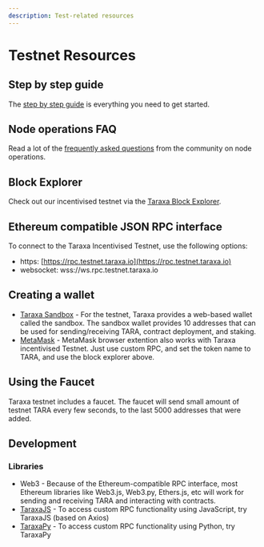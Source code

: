 ```yaml
---
description: Test-related resources
---
```


# Testnet Resources

## Step by step guide

The [step by step guide](https://taraxa.io/run\_node) is everything you need to get started.&#x20;

## Node operations FAQ

Read a lot of the [frequently asked questions](../faq/testnet.md) from the community on node operations.&#x20;

## Block Explorer

Check out our incentivised testnet via the [Taraxa Block Explorer](https://explorer.testnet.taraxa.io/).

## Ethereum compatible JSON RPC interface

To connect to the Taraxa Incentivised Testnet, use the following options:

* https: [https://rpc.testnet.taraxa.io](https://rpc.testnet.taraxa.io)
* websocket: wss://ws.rpc.testnet.taraxa.io

## Creating a wallet

* [Taraxa Sandbox](https://sandbox.testnet.taraxa.io) - For the testnet, Taraxa provides a web-based wallet called the sandbox. The sandbox wallet provides 10 addresses that can be used for sending/receiving TARA, contract deployment, and staking.
* [MetaMask](https://metamask.io/) - MetaMask browser extention also works with Taraxa incentivised Testnet. Just use custom RPC, and set the token name to TARA, and use the block explorer above.

## Using the Faucet

Taraxa testnet includes a faucet. The faucet will send small amount of testnet TARA every few seconds, to the last 5000 addresses that were added.

## Development

### Libraries

* Web3 - Because of the Ethereum-compatible RPC interface, most Ethereum libraries like Web3.js, Web3.py, Ethers.js, etc will work for sending and receiving TARA and interacting with contracts.
* [TaraxaJS](https://github.com/Taraxa-project/taraxa-js) - To access custom RPC functionality using JavaScript, try TaraxaJS (based on Axios)
* [TaraxaPy](https://github.com/Taraxa-project/taraxa-py) - To access custom RPC functionality using Python, try TaraxaPy
